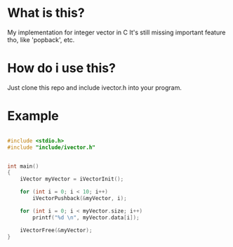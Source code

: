 # What is this?
My implementation for integer vector in C
It's still missing important feature tho, like 'popback', etc.

# How do i use this?
Just clone this repo and include ivector.h into your program.

# Example

``` C

#include <stdio.h>
#include "include/ivector.h"


int main()
{
    iVector myVector = iVectorInit();

    for (int i = 0; i < 10; i++)
        iVectorPushback(&myVector, i);

    for (int i = 0; i < myVector.size; i++)
        printf("%d \n", myVector.data[i]);

    iVectorFree(&myVector);
}


```
